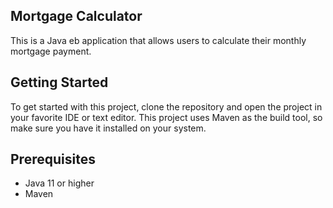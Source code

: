 ## Mortgage Calculator
This is a Java eb application that allows users to calculate their monthly mortgage payment. 

## Getting Started
To get started with this project, clone the repository and open the project in your favorite IDE or text editor. This project uses Maven as the build tool, so make sure you have it installed on your system.

## Prerequisites
- Java 11 or higher
- Maven

